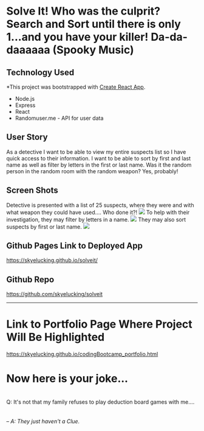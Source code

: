 # Solve It! Who was the culprit? Search and Sort until there is only 1...and you have your killer! Da-da-daaaaaa (Spooky Music)

## Technology Used
*This project was bootstrapped with [Create React App](https://github.com/facebook/create-react-app).
* Node.js<br>
* Express<br>
* React
* Randomuser.me - API for user data

## User Story
As a detective I want to be able to view my entire suspects list so I have quick access to their information. I want to be able to sort by first and last name as well as filter by letters in the first or last name. Was it the random person in the random room with the random weapon? Yes, probably!

## Screen Shots
Detective is presented with a list of 25 suspects, where they were and with what weapon they could have used.... Who done it?! 
<img src="https://skyelucking.github.io/solveit/assets/SS1.png">
To help with their investigation, they may filter by letters in a name.
<img src="https://skyelucking.github.io/solveit/assets/SS2.png">
They may also sort suspects by first or last name.
<img src="https://skyelucking.github.io/solveit/assets/SS3.png">

## Github Pages Link to Deployed App
<a href="https://skyelucking.github.io/solveit/">https://skyelucking.github.io/solveit/</a>

## Github Repo
<a href="https://github.com/skyelucking/solveit">https://github.com/skyelucking/solveit</a>

<hr>
<h1>Link to Portfolio Page Where Project Will Be Highlighted</h1>
<a href="https://skyelucking.github.io/codingBootcamp_portfolio.html">https://skyelucking.github.io/codingBootcamp_portfolio.html</a>

<h1>Now here is your joke...</h1> <br>
Q: It's not that my family refuses to play deduction board games with me....

<br>
<br>
<br>
<em>– A: They just haven't a Clue.
</em>